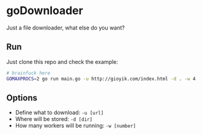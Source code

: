 # goDownloader
Just a file downloader, what else do you want?

## Run
Just clone this repo and check the example:

```sh
# brainfuck here
GOMAXPROCS=2 go run main.go -u http://gioyik.com/index.html -d . -w 4
```
## Options
* Define what to download: `-u [url]`
* Where will be stored: `-d [dir]`
* How many workers will be running: `-w [number]`